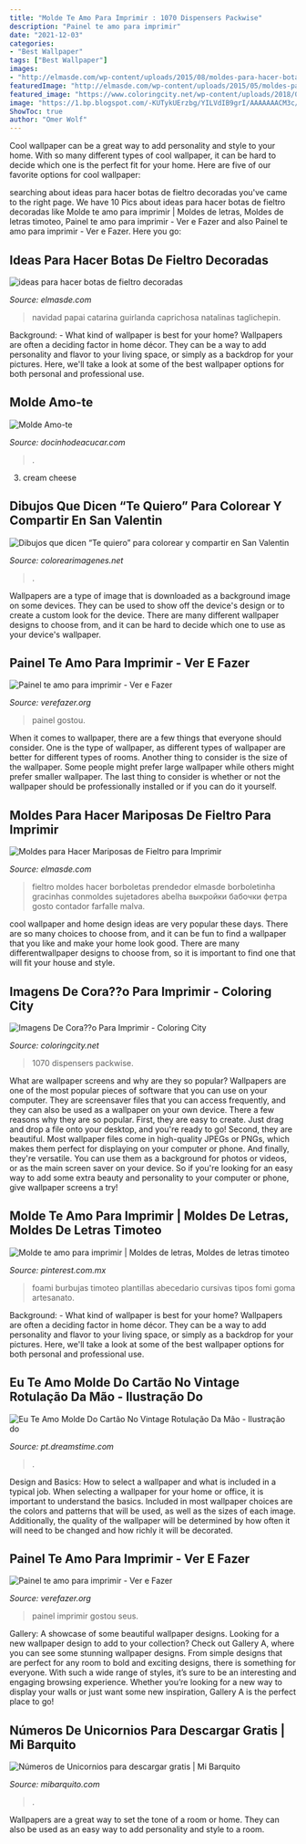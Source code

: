 ```yaml
---
title: "Molde Te Amo Para Imprimir : 1070 Dispensers Packwise"
description: "Painel te amo para imprimir"
date: "2021-12-03"
categories:
- "Best Wallpaper"
tags: ["Best Wallpaper"]
images:
- "http://elmasde.com/wp-content/uploads/2015/08/moldes-para-hacer-botas-de-fieltro-decoradas02.jpg"
featuredImage: "http://elmasde.com/wp-content/uploads/2015/05/moldes-para-hacer-mariposas-de-fieltro-4.jpg"
featured_image: "https://www.coloringcity.net/wp-content/uploads/2018/02/159_corac3a7c3a3o_02_eva_vermelho1_9.jpg"
image: "https://1.bp.blogspot.com/-KUTykUErzbg/YILVdIB9grI/AAAAAAACM3c/u1diU3syfj01Y1N9gAxwMnfsAnRimx-PgCLcBGAsYHQ/s320/FB_IMG_1619182770884.jpg"
ShowToc: true
author: "Omer Wolf"
---
```



Cool wallpaper can be a great way to add personality and style to your home. With so many different types of cool wallpaper, it can be hard to decide which one is the perfect fit for your home. Here are five of our favorite options for cool wallpaper: 

	

		
searching about ideas para hacer botas de fieltro decoradas you've came to the right page. We have 10 Pics about ideas para hacer botas de fieltro decoradas like Molde te amo para imprimir | Moldes de letras, Moldes de letras timoteo, Painel te amo para imprimir - Ver e Fazer and also Painel te amo para imprimir - Ver e Fazer. Here you go:
		
    
## Ideas Para Hacer Botas De Fieltro Decoradas

<img loading=lazy src="http://elmasde.com/wp-content/uploads/2015/08/moldes-para-hacer-botas-de-fieltro-decoradas02.jpg" onerror="this.onerror=null;this.src='https://tse2.mm.bing.net/th?id=OIP.IlWpgrPkPnVHAgAPjA9x-gHaKe&amp;pid=15.1';" alt="ideas para hacer botas de fieltro decoradas">

_Source: elmasde.com_

>navidad papai catarina guirlanda caprichosa natalinas taglichepin. 

	

Background: - What kind of wallpaper is best for your home?
Wallpapers are often a deciding factor in home décor. They can be a way to add personality and flavor to your living space, or simply as a backdrop for your pictures. Here, we'll take a look at some of the best wallpaper options for both personal and professional use.

    
## Molde Amo-te

<img loading=lazy src="https://docinhodeacucar.com/image/cache/data/ferramentas/moldes/springerle-cookies-created-with-house-on-the-hill-amo-te-heart-mold-800x800.jpg" onerror="this.onerror=null;this.src='https://tse1.mm.bing.net/th?id=OIP.0teKfYapv6DdbsOezHRiDAHaHa&amp;pid=15.1';" alt="Molde Amo-te">

_Source: docinhodeacucar.com_

>. 

	

3. cream cheese 

    
## Dibujos Que Dicen “Te Quiero” Para Colorear Y Compartir En San Valentin

<img loading=lazy src="https://colorearimagenes.net/wp-content/uploads/2016/01/te-quiero.png1_.jpg" onerror="this.onerror=null;this.src='https://tse2.mm.bing.net/th?id=OIP.vCAQI0X7GVHVDBL5_g_sZQAAAA&amp;pid=15.1';" alt="Dibujos que dicen “Te quiero” para colorear y compartir en San Valentin">

_Source: colorearimagenes.net_

>. 

	

Wallpapers are a type of image that is downloaded as a background image on some devices. They can be used to show off the device's design or to create a custom look for the device. There are many different wallpaper designs to choose from, and it can be hard to decide which one to use as your device's wallpaper.

    
## Painel Te Amo Para Imprimir - Ver E Fazer

<img loading=lazy src="https://1.bp.blogspot.com/-KUTykUErzbg/YILVdIB9grI/AAAAAAACM3c/u1diU3syfj01Y1N9gAxwMnfsAnRimx-PgCLcBGAsYHQ/s320/FB_IMG_1619182770884.jpg" onerror="this.onerror=null;this.src='https://tse1.mm.bing.net/th?id=OIP.EEMnAYKwwLFroysxeZs0egAAAA&amp;pid=15.1';" alt="Painel te amo para imprimir - Ver e Fazer">

_Source: verefazer.org_

>painel gostou. 

	

When it comes to wallpaper, there are a few things that everyone should consider. One is the type of wallpaper, as different types of wallpaper are better for different types of rooms. Another thing to consider is the size of the wallpaper. Some people might prefer large wallpaper while others might prefer smaller wallpaper. The last thing to consider is whether or not the wallpaper should be professionally installed or if you can do it yourself.

    
## Moldes Para Hacer Mariposas De Fieltro Para Imprimir

<img loading=lazy src="http://elmasde.com/wp-content/uploads/2015/05/moldes-para-hacer-mariposas-de-fieltro-4.jpg" onerror="this.onerror=null;this.src='https://tse2.mm.bing.net/th?id=OIP.ZZaPLeghbVUeK0BT3CSHlgHaLH&amp;pid=15.1';" alt="Moldes para Hacer Mariposas de Fieltro para Imprimir">

_Source: elmasde.com_

>fieltro moldes hacer borboletas prendedor elmasde borboletinha gracinhas conmoldes sujetadores abelha выкройки бабочки фетра gosto contador farfalle malva. 

	

cool wallpaper and home design ideas are very popular these days. There are so many choices to choose from, and it can be fun to find a wallpaper that you like and make your home look good. There are many differentwallpaper designs to choose from, so it is important to find one that will fit your house and style.

    
## Imagens De Cora??o Para Imprimir - Coloring City

<img loading=lazy src="https://www.coloringcity.net/wp-content/uploads/2018/02/159_corac3a7c3a3o_02_eva_vermelho1_9.jpg" onerror="this.onerror=null;this.src='https://tse3.mm.bing.net/th?id=OIP.YslHowsw239q90diNonI8wHaHa&amp;pid=15.1';" alt="Imagens De Cora??o Para Imprimir - Coloring City">

_Source: coloringcity.net_

>1070 dispensers packwise. 

	

What are wallpaper screens and why are they so popular?
Wallpapers are one of the most popular pieces of software that you can use on your computer. They are screensaver files that you can access frequently, and they can also be used as a wallpaper on your own device. There a few reasons why they are so popular. First, they are easy to create. Just drag and drop a file onto your desktop, and you're ready to go! Second, they are beautiful. Most wallpaper files come in high-quality JPEGs or PNGs, which makes them perfect for displaying on your computer or phone. And finally, they're versatile. You can use them as a background for photos or videos, or as the main screen saver on your device. So if you're looking for an easy way to add some extra beauty and personality to your computer or phone, give wallpaper screens a try!

    
## Molde Te Amo Para Imprimir | Moldes De Letras, Moldes De Letras Timoteo

<img loading=lazy src="https://i.pinimg.com/736x/29/e1/3f/29e13f97ebfcfe2afa6bf12d755ebbd7.jpg" onerror="this.onerror=null;this.src='https://tse1.mm.bing.net/th?id=OIP.eI6weh9QiRsJPCpMSvxiiAHaFj&amp;pid=15.1';" alt="Molde te amo para imprimir | Moldes de letras, Moldes de letras timoteo">

_Source: pinterest.com.mx_

>foami burbujas timoteo plantillas abecedario cursivas tipos fomi goma artesanato. 

	

Background: - What kind of wallpaper is best for your home?
Wallpapers are often a deciding factor in home décor. They can be a way to add personality and flavor to your living space, or simply as a backdrop for your pictures. Here, we'll take a look at some of the best wallpaper options for both personal and professional use.

    
## Eu Te Amo Molde Do Cartão No Vintage Rotulação Da Mão - Ilustração Do

<img loading=lazy src="http://thumbs.dreamstime.com/z/eu-te-amo-molde-do-cartão-no-vintage-rotulação-da-mão-44717335.jpg" onerror="this.onerror=null;this.src='https://tse2.mm.bing.net/th?id=OIP.S4pmoQaGHwIiffZNyBAOZgHaH6&amp;pid=15.1';" alt="Eu Te Amo Molde Do Cartão No Vintage Rotulação Da Mão - Ilustração do">

_Source: pt.dreamstime.com_

>. 

	

Design and Basics: How to select a wallpaper and what is included in a typical job.
When selecting a wallpaper for your home or office, it is important to understand the basics. Included in most wallpaper choices are the colors and patterns that will be used, as well as the sizes of each image. Additionally, the quality of the wallpaper will be determined by how often it will need to be changed and how richly it will be decorated.

    
## Painel Te Amo Para Imprimir - Ver E Fazer

<img loading=lazy src="https://1.bp.blogspot.com/-VlShAo4MNgU/YILVc332lcI/AAAAAAACM3Y/Md3VYZVuaFUbEouwdl1IOpHYLcYJY_ZLgCLcBGAsYHQ/s320/FB_IMG_1619182769387.jpg" onerror="this.onerror=null;this.src='https://tse3.mm.bing.net/th?id=OIP.sVEl-EfE7H4UhQldooM3kQAAAA&amp;pid=15.1';" alt="Painel te amo para imprimir - Ver e Fazer">

_Source: verefazer.org_

>painel imprimir gostou seus. 

	

Gallery: A showcase of some beautiful wallpaper designs.
Looking for a new wallpaper design to add to your collection? Check out Gallery A, where you can see some stunning wallpaper designs. From simple designs that are perfect for any room to bold and exciting designs, there is something for everyone. With such a wide range of styles, it’s sure to be an interesting and engaging browsing experience. Whether you’re looking for a new way to display your walls or just want some new inspiration, Gallery A is the perfect place to go!





	
	
    
## Números De Unicornios Para Descargar Gratis | Mi Barquito

<img loading=lazy src="https://mibarquito.com/wp-content/uploads/2017/12/Numero-7-de-Unicornios.jpg" onerror="this.onerror=null;this.src='https://tse1.mm.bing.net/th?id=OIP.gkmvEdJlaVqIUE80wB9NpwAAAA&amp;pid=15.1';" alt="Números de Unicornios para descargar gratis | Mi Barquito">

_Source: mibarquito.com_

>. 

	

Wallpapers are a great way to set the tone of a room or home. They can also be used as an easy way to add personality and style to a room.

